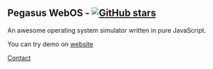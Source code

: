 ## Pegasus WebOS -  [![GitHub stars](https://img.shields.io/github/stars/aniketchaudhari3/pegasus-os)](https://github.com/aniketchaudhari3/aniketchaudhari3/pegasus-os)
An awesome operating system simulator written in pure JavaScript. 

You can try demo on [website](https://pegasus-os.netlify.app)

[Contact](https://instagram.com/aniket_c333)
